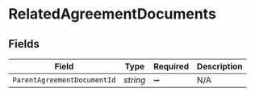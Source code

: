 # RelatedAgreementDocuments


## Fields

| Field                       | Type                        | Required                    | Description                 |
| --------------------------- | --------------------------- | --------------------------- | --------------------------- |
| `ParentAgreementDocumentId` | *string*                    | :heavy_minus_sign:          | N/A                         |